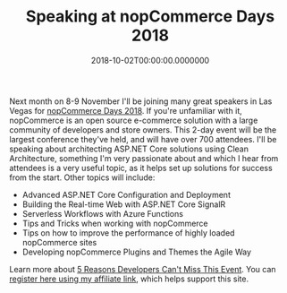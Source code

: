 ﻿---
title: Speaking at nopCommerce Days 2018
date: "2018-10-02T00:00:00.0000000"
featuredImage: /img/nopCommerce.jpg
---

Next month on 8-9 November I'll be joining many great speakers in Las Vegas for [nopCommerce Days 2018](http://days18.nopcommerce.com/?affiliate=62410). If you're unfamiliar with it, nopCommerce is an open source e-commerce solution with a large community of developers and store owners. This 2-day event will be the largest conference they've held, and will have over 700 attendees. I'll be speaking about architecting ASP.NET Core solutions using Clean Architecture, something I'm very passionate about and which I hear from attendees is a very useful topic, as it helps set up solutions for success from the start. Other topics will include:

- Advanced ASP.NET Core Configuration and Deployment
- Building the Real-time Web with ASP.NET Core SignalR
- Serverless Workflows with Azure Functions
- Tips and Tricks when working with nopCommerce
- Tips on how to improve the performance of highly loaded nopCommerce sites
- Developing nopCommerce Plugins and Themes the Agile Way

Learn more about [5 Reasons Developers Can't Miss This Event](https://www.nopcommerce.com/blog/128-5-reasons-developers-cant-miss-nopcommerce-days-2018.aspx). You can [register here using my affiliate link](http://days18.nopcommerce.com/?affiliate=62410), which helps support this site.

